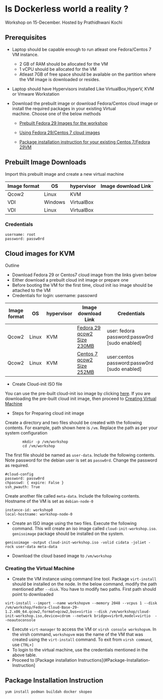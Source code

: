 # Is Dockerless world a reality ?
Workshop on 15-December.  Hosted by Prathidhwani Kochi


## Prerequisites
- Laptop should be capable enough to run atleast one Fedora/Centos 7 VM instance.
    - 2 GB of RAM should be allocated for the VM
    - 1 vCPU should be allocated for the VM
    - Atleast 7GB of free space should be available on the partition where the VM image is downloaded or resides. 
- Laptop should have Hypervisors installed Like VirtualBox,HyperV, KVM or Vmware Workstation
- Download the prebuilt image or download Fedora/Centos cloud image or install the required packages in your existing Virtual  
  machine. Choose one of the below methods
    
    - [Prebuilt Fedora 29 Images for the workshop](#Prebuilt-Image-Downloads)
  
    - [Using Fedora 29/Centos 7 cloud images](#Cloud-images-for-KVM)
  
    - [Package installation instruction for your existing Centos 7/Fedora 29VM](#Package-Installation-Instruction)
  
  

## Prebuilt Image Downloads

Import this prebuilt image and create a new virtual machine

Image format| OS  | hypervisor | Image download Link
------------| ----|------------|-------
Qcow2| Linux | KVM| 
VDI|Windows|VirtualBox|
VDI|Linux|VirtualBox|

### Credentials
~~~
username: root
password: passw0rd
~~~

## Cloud images for KVM

Outline

- Download Fedora 29 or Centos7 cloud image from the links given below
- Either download a prebuilt cloud init image or prepare one
- Before booting the VM for the first time, cloud init iso image should be attached to the VM
- Credentials for login: username:        passowrd


Image format| OS  | hypervisor | Image download Link|Credentials
------------| ----|------------|--------------------|------------
Qcow2| Linux | KVM| [Fedora 29 qcow2 Size 230MB](https://download.fedoraproject.org/pub/fedora/linux/releases/29/Cloud/x86_64/images/Fedora-Cloud-Base-29-1.2.x86_64.qcow2)| user: fedora password:passw0rd [sudo enabled]
Qcow2|Linux|KVM|[Centos 7 qcow2 Size 252MB](https://cloud.centos.org/centos/7/images/CentOS-7-x86_64-GenericCloud.qcow2.xz)| user:centos password:passw0rd [sudo enabled]


- Create Cloud-init ISO file

You can use the pre-built cloud-init iso image by clicking [here](https://github.com/ranjithrajaram/prathidhwaniworkshop/blob/master/cloud-init-workshop.iso?raw=true). If you are downloading the pre-built cloud init image, then proceed to [Creating Virtual Machine](#creating-the-virtual-machine)

- Steps for Preparing cloud init image 

Create a directory and two files should be created with the following contents. For example, path shown here is `/vm`. Replace the path as per your system configuration

~~~
        mkdir -p /vm/workshop
        cd /vm/workshop
~~~

The first file should be named as `user-data`. Include the following contents. Note password for the debian user is set as `passw0rd`. Change the password as required.

~~~
#cloud-config
password: passw0rd
chpasswd: { expire: False }
ssh_pwauth: True
~~~

Create another file called `meta-data`. Include the following contents. Hostname of the VM is set as `debian-node-0`

~~~
instance-id: workshop0
local-hostname: workshop-node-0
~~~
- Create an ISO image using the two files. Execute the following command. This will create an iso image called `cloud-init-workshop.iso`. `genisoimage` package should be installed on the system.
~~~
genisoimage -output cloud-init-workshop.iso -volid cidata -joliet -rock user-data meta-data
~~~
- Download the cloud based image to `/vm/workshop`

### Creating the Virtual Machine

- Create the VM instance using command line tool. Package `virt-install` should be installed on the node. In the below command, modify the path mentioned after `--disk`. You have to modify two paths. First path should point to downloaded
~~~
virt-install --import --name workshopvm --memory 2048 --vcpus 1 --disk /vm/workshop/Fedora-Cloud-Base-29-1.2.x86_64.qcow2,format=qcow2,bus=virtio --disk /vm/workshop/cloud-init-workshop.iso,device=cdrom --network bridge=virbr0,model=virtio  --noautoconsole
~~~
- Execute `virt-manager` to access the VM or `virsh console workshopvm`. In the virsh command, `workshopvm` was the name of the VM that was created using the `virt-install` command. To exit from `virsh command`, use `CTRL+]`
- To login to the virtual machine, use the credentials mentioned in the above table.
- Proceed to [Package installation Instructions](#Package-Installation-Instruction]

## Package Installation Instruction

~~~
yum install podman buildah docker skopeo
~~~




